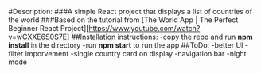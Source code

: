 #Description:
###A simple React project that displays a list of countries of the world
###Based on the tutorial from [The World App | The Perfect Beginner React Project][https://www.youtube.com/watch?v=wCXXE6S0S7E]
##Installation instructions:
-copy the repo and run __npm install__ in the directory
-run __npm start__ to run the app
##ToDo:
-better UI
-filter imporvement
-single country card on display
-navigation bar
-night mode
